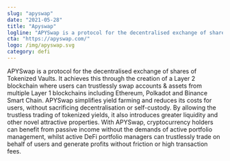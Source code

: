 ```yaml
---
slug: "apyswap"
date: "2021-05-28"
title: "Apyswap"
logline: "APYSwap is a protocol for the decentralised exchange of shares of Tokenized Vaults."
cta: "https://apyswap.com/"
logo: /img/apyswap.svg
category: defi
---
```


APYSwap is a protocol for the decentralised exchange of shares of Tokenized Vaults. It achieves this through the creation of a Layer 2 blockchain where users can trustlessly swap accounts & assets from multiple Layer 1 blockchains including Ethereum, Polkadot and Binance Smart Chain.
APYSwap simplifies yield farming and reduces its costs for users, without sacrificing decentralisation or self-custody. By allowing the trustless trading of tokenized yields, it also introduces greater liquidity and other novel attractive properties.
With APYSwap, cryptocurrency holders can benefit from passive income without the demands of active portfolio management, whilst active DeFi portfolio managers can trustlessly trade on behalf of users and generate profits without friction or high transaction fees.
